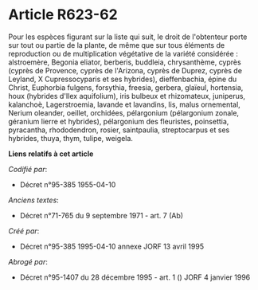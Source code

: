 # Article R623-62

Pour les espèces figurant sur la liste qui suit, le droit de l'obtenteur porte sur tout ou partie de la plante, de même que
sur tous éléments de reproduction ou de multiplication végétative de la variété considérée : alstroemère, Begonia eliator,
berberis, buddleia, chrysanthème, cyprès (cyprès de Provence, cyprès de l'Arizona, cyprès de Duprez, cyprès de Leyland, X
Cupressocyparis et ses hybrides), dieffenbachia, épine du Christ, Euphorbia fulgens, forsythia, freesia, gerbera, glaïeul,
hortensia, houx (hybrides d'Ilex aquifolium), iris bulbeux et rhizomateux, juniperus, kalanchoè, Lagerstroemia, lavande et
lavandins, lis, malus ornemental, Nerium oleander, oeillet, orchidées, pélargonium (pélargonium zonale, géranium lierre et
hybrides), pélargonium des fleuristes, poinsettia, pyracantha, rhododendron, rosier, saintpaulia, streptocarpus et ses
hybrides, thuya, thym, tulipe, weigela.

**Liens relatifs à cet article**

_Codifié par_:

  - Décret n°95-385 1955-04-10

_Anciens textes_:

  - Décret n°71-765 du 9 septembre 1971 - art. 7 (Ab)

_Créé par_:

  - Décret n°95-385 1995-04-10 annexe JORF 13 avril 1995

_Abrogé par_:

  - Décret n°95-1407 du 28 décembre 1995 - art. 1 () JORF 4 janvier 1996
